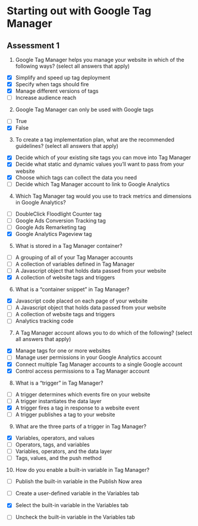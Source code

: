 # Starting out with Google Tag Manager


## Assessment 1

1. Google Tag Manager helps you manage your website in which of the following ways? (select all answers that apply)

- [x] Simplify and speed up tag deployment
- [x] Specify when tags should fire
- [x] Manage different versions of tags
- [ ] Increase audience reach

2. Google Tag Manager can only be used with Google tags

- [ ] True
- [x] False

3. To create a tag implementation plan, what are the recommended guidelines? (select all answers that apply)

- [x] Decide which of your existing site tags you can move into Tag Manager
- [x] Decide what static and dynamic values you’ll want to pass from your website
- [x] Choose which tags can collect the data you need
- [ ] Decide which Tag Manager account to link to Google Analytics

4. Which Tag Manager tag would you use to track metrics and dimensions in Google Analytics?

- [ ] DoubleClick Floodlight Counter tag
- [ ] Google Ads Conversion Tracking tag
- [ ] Google Ads Remarketing tag
- [x] Google Analytics Pageview tag

5. What is stored in a Tag Manager container?

- [ ] A grouping of all of your Tag Manager accounts
- [ ] A collection of variables defined in Tag Manager
- [ ] A Javascript object that holds data passed from your website
- [x] A collection of website tags and triggers

6. What is a “container snippet” in Tag Manager?

- [x] Javascript code placed on each page of your website
- [ ] A Javascript object that holds data passed from your website
- [ ] A collection of website tags and triggers
- [ ] Analytics tracking code

7. A Tag Manager account allows you to do which of the following? (select all answers that apply)

- [x] Manage tags for one or more websites
- [ ] Manage user permissions in your Google Analytics account
- [x] Connect multiple Tag Manager accounts to a single Google account
- [x] Control access permissions to a Tag Manager account

8. What is a “trigger” in Tag Manager?

- [ ] A trigger determines which events fire on your website
- [ ] A trigger instantiates the data layer
- [x] A trigger fires a tag in response to a website event
- [ ] A trigger publishes a tag to your website

9. What are the three parts of a trigger in Tag Manager?

- [x] Variables, operators, and values
- [ ] Operators, tags, and variables
- [ ] Variables, operators, and the data layer
- [ ] Tags, values, and the push method

10. How do you enable a built-in variable in Tag Manager?

- [ ] Publish the built-in variable in the Publish Now area
- [ ] Create a user-defined variable in the Variables tab
- [x] Select the built-in variable in the Variables tab
- [ ] Uncheck the built-in variable in the Variables tab

